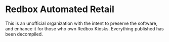 # Redbox Automated Retail
This is an unofficial organization with the intent to preserve the software, and enhance it for those who own Redbox Kiosks. Everything published has been decompiled.
